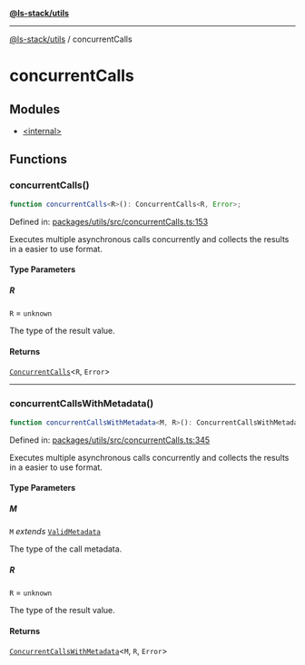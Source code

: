 [**@ls-stack/utils**](../README.md)

***

[@ls-stack/utils](../modules.md) / concurrentCalls

# concurrentCalls

## Modules

- [\<internal\>](-internal-.md)

## Functions

### concurrentCalls()

```ts
function concurrentCalls<R>(): ConcurrentCalls<R, Error>;
```

Defined in: [packages/utils/src/concurrentCalls.ts:153](https://github.com/lucasols/utils/blob/main/packages/utils/src/concurrentCalls.ts#L153)

Executes multiple asynchronous calls concurrently and collects the results in a easier to use format.

#### Type Parameters

##### R

`R` = `unknown`

The type of the result value.

#### Returns

[`ConcurrentCalls`](-internal-.md#concurrentcalls)\<`R`, `Error`\>

***

### concurrentCallsWithMetadata()

```ts
function concurrentCallsWithMetadata<M, R>(): ConcurrentCallsWithMetadata<M, R, Error>;
```

Defined in: [packages/utils/src/concurrentCalls.ts:345](https://github.com/lucasols/utils/blob/main/packages/utils/src/concurrentCalls.ts#L345)

Executes multiple asynchronous calls concurrently and collects the results in a easier to use format.

#### Type Parameters

##### M

`M` *extends* [`ValidMetadata`](-internal-.md#validmetadata)

The type of the call metadata.

##### R

`R` = `unknown`

The type of the result value.

#### Returns

[`ConcurrentCallsWithMetadata`](-internal-.md#concurrentcallswithmetadata)\<`M`, `R`, `Error`\>
